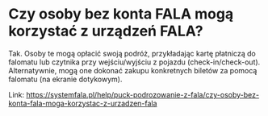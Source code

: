 # Czy osoby bez konta FALA mogą korzystać z urządzeń FALA?


Tak. Osoby te mogą opłacić swoją podróż, przykładając kartę płatniczą do falomatu lub czytnika przy wejściu/wyjściu z pojazdu (check\-in/check\-out). Alternatywnie, mogą one dokonać zakupu konkretnych biletów za pomocą falomatu (na ekranie dotykowym).




Link: https://systemfala.pl/help/puck-podrozowanie-z-fala/czy-osoby-bez-konta-fala-moga-korzystac-z-urzadzen-fala
